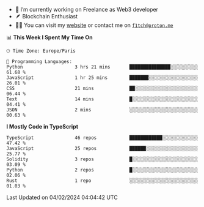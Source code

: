 - 🔭 I’m currently working on Freelance as Web3 developer
- 🪶 Blockchain Enthusiast
- 👨‍💻 You can visit my [website](https://f1tch.xyz) or contact me on [`f1tch@proton.me`](mailto:f1tch@proton.me)

<!--START_SECTION:waka-->
📊 **This Week I Spent My Time On** 

```text
🕑︎ Time Zone: Europe/Paris

💬 Programming Languages: 
Python                   3 hrs 21 mins       ███████████████░░░░░░░░░░   61.68 % 
JavaScript               1 hr 25 mins        ███████░░░░░░░░░░░░░░░░░░   26.01 % 
CSS                      21 mins             ██░░░░░░░░░░░░░░░░░░░░░░░   06.44 % 
Text                     14 mins             █░░░░░░░░░░░░░░░░░░░░░░░░   04.41 % 
JSON                     2 mins              ░░░░░░░░░░░░░░░░░░░░░░░░░   00.63 % 
```

**I Mostly Code in TypeScript** 

```text
TypeScript               46 repos            ████████████░░░░░░░░░░░░░   47.42 % 
JavaScript               25 repos            ██████░░░░░░░░░░░░░░░░░░░   25.77 % 
Solidity                 3 repos             █░░░░░░░░░░░░░░░░░░░░░░░░   03.09 % 
Python                   2 repos             █░░░░░░░░░░░░░░░░░░░░░░░░   02.06 % 
Rust                     1 repo              ░░░░░░░░░░░░░░░░░░░░░░░░░   01.03 % 
```




 Last Updated on 04/02/2024 04:04:42 UTC
<!--END_SECTION:waka-->
